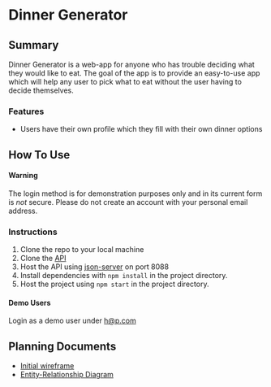 # Dinner Generator
## Summary
Dinner Generator is a web-app for anyone who has trouble deciding what they would like to eat. The goal of the app is to provide an easy-to-use app which will help any user to pick what to eat without the user having to decide themselves.

### Features
* Users have their own profile which they fill with their own dinner options

## How To Use

#### Warning
The login method is for demonstration purposes only and in its current form is *not* secure. Please do not create an account with your personal email address.

### Instructions
1. Clone the repo to your local machine
2. Clone the [API](https://github.com/user1hunter/dinner-generator-api)
3. Host the API using [json-server](https://github.com/typicode/json-server) on port 8088
4. Install dependencies with `npm install` in the project directory.
5. Host the project using `npm start` in the project directory.

#### Demo Users

Login as a demo user under h@p.com



## Planning Documents
* [Initial wireframe](https://miro.com/app/board/o9J_lkR0ZMc=/)
* [Entity-Relationship Diagram](https://dbdiagram.io/d/61e7938abb7a646986fb4d5f)
